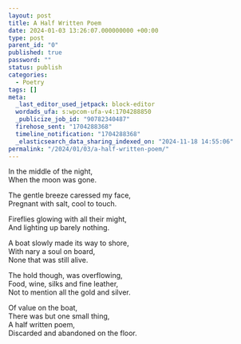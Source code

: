 ```yaml
---
layout: post
title: A Half Written Poem
date: 2024-01-03 13:26:07.000000000 +00:00
type: post
parent_id: "0"
published: true
password: ""
status: publish
categories:
  - Poetry
tags: []
meta:
  _last_editor_used_jetpack: block-editor
  wordads_ufa: s:wpcom-ufa-v4:1704288850
  _publicize_job_id: "90782340487"
  firehose_sent: "1704288368"
  timeline_notification: "1704288368"
  _elasticsearch_data_sharing_indexed_on: "2024-11-18 14:55:06"
permalink: "/2024/01/03/a-half-written-poem/"
---
```


In the middle of the night,\
When the moon was gone.

The gentle breeze caressed my face,\
Pregnant with salt, cool to touch.

Fireflies glowing with all their might,\
And lighting up barely nothing.

A boat slowly made its way to shore,\
With nary a soul on board,\
None that was still alive.

The hold though, was overflowing,\
Food, wine, silks and fine leather,\
Not to mention all the gold and silver.

Of value on the boat,\
There was but one small thing,\
A half written poem,\
Discarded and abandoned on the floor.
